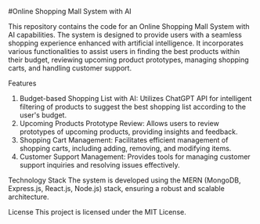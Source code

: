 #Online Shopping Mall System with AI

This repository contains the code for an Online Shopping Mall System with AI capabilities. The system is designed to provide users with a seamless shopping experience enhanced with artificial intelligence. It incorporates various functionalities to assist users in finding the best products within their budget, reviewing upcoming product prototypes, managing shopping carts, and handling customer support.

Features
1. Budget-based Shopping List with AI: Utilizes ChatGPT API for intelligent filtering of products to suggest the best shopping list according to the user's budget.
2. Upcoming Products Prototype Review: Allows users to review prototypes of upcoming products, providing insights and feedback.
3. Shopping Cart Management: Facilitates efficient management of shopping carts, including adding, removing, and modifying items.
4. Customer Support Management: Provides tools for managing customer support inquiries and resolving issues effectively.

Technology Stack
The system is developed using the MERN (MongoDB, Express.js, React.js, Node.js) stack, ensuring a robust and scalable architecture.

License
This project is licensed under the MIT License.

